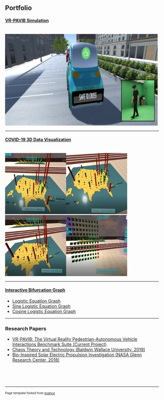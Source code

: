 ## Portfolio

<!--### Category Name 1 -->

#### [VR-PAVIB Simulation](https://github.com/anafdal/AV-Simulation)
<br />
<img src="images/Capture.PNG" style="width:500px;height:300px;">

***

#### [COVID-19 3D Data Visualization](https://github.com/anafdal/CGT515_DataVisualization)
<br />
<img src="images/Pic_1.PNG" style="width:200px;height:200px;"><img src="images/Pic_2.PNG" style="width:200px;height:200px;">
<img src="images/Pic_3.PNG" style="width:200px;height:200px;"><img src="images/Pic_4.PNG" style="width:200px;height:200px;">

***

#### [Interactive Bifurcation Graph](https://mcs.bw.edu/~adalipi15/Chaos_Theory_And_Technology_Paper.html)
- [Logistic Equation Graph](https://mcs.bw.edu/~adalipi15/135/bff.html)
- [Sine Logistic Equation Graph](https://mcs.bw.edu/~adalipi15/135/BFFTEST2.html)
- [Cosine Logistic Equation Graph](https://mcs.bw.edu/~adalipi15/135/BFFTEST3.html)

---
### Research Papers

- [VR-PAVIB: The Virtual Reality Pedestrian-Autonomous Vehicle Interactions Benchmark Suite (Current Project)](http://example.com/)
- [Chaos Theory and Technology (Baldwin Wallace University, 2019)](https://mcs.bw.edu/~adalipi15/Chaos_Theory_And_Technology_Paper.html)
- [Bio-Inspired Solar Electric Propulsion Investigation (NASA Glenn Research Center, 2018)](/pdf/2018%20Space%20Academy%20Final%20Report%20copy-converted.pdf)



<br /><br /><br />


---
<p style="font-size:10px">Page template forked from <a href="https://github.com/evanca/quick-portfolio">evanca</a></p>
<!-- Remove above link if you don't want to attibute -->
